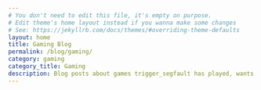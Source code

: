 ```yaml
---
# You don't need to edit this file, it's empty on purpose.
# Edit theme's home layout instead if you wanna make some changes
# See: https://jekyllrb.com/docs/themes/#overriding-theme-defaults
layout: home
title: Gaming Blog
permalink: /blog/gaming/
category: gaming
category_title: Gaming
description: Blog posts about games trigger_segfault has played, wants to play, or recommends.
---
```

